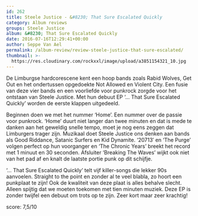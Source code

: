 ```yaml
---
id: 262
title: Steele Justice - &#8230; That Sure Escalated Quickly
category: Album reviews
groups: Steele Justice
album: &#8230; That Sure Escalated Quickly
date: 2016-07-16T12:29:41+00:00
author: Seppe Van Ael
permalink: /album-review/review-steele-justice-that-sure-escalated/
thumbnail: >-
  https://res.cloudinary.com/rockxxl/image/upload/a3851154321_10.jpg
---
```

De Limburgse hardcorescene kent een hoop bands zoals Rabid Wolves, Get Out en het ondertussen opgedoekte Not Allowed en Violent City. Een fusie van deze vier bands en een voorliefde voor punkrock zorgde voor het ontstaan van Steele Justice. Met hun debuut EP ‘… That Sure Escalated Quickly’ worden de eerste klappen uitgedeeld.

Beginnen doen we met het nummer ‘Home’. Een nummer over de passie voor punkrock. ‘Home’ duurt niet langer dan twee minuten en dat is mede te danken aan het geweldig snelle tempo, moet je nog eens zeggen dat Limburgers trager zijn. Muzikaal doet Steele Justice ons denken aan bands als Good Riddance, Satanic Surfers en Kid Dynamite. ‘20713′ en ‘The Purge’ volgen perfect op hun voorganger en ‘The Chronic Years’ breekt het record met 1 minuut en 30 seconden. Afsluiter ‘Breaking The Waves’ wijkt ook niet van het pad af en knalt de laatste portie punk op dit schijfje.

‘… That Sure Escalated Quickly’ telt vijf killer-songs die lekker 90s aanvoelen. Straight to the point en zonder al te veel blabla, zo hoort een punkplaat te zijn! Ook de kwaliteit van deze plaat is alles behalve slecht. Alleen spijtig dat we moeten toekomen met tien minuten muziek. Deze EP is zonder twijfel een debuut om trots op te zijn. Zeer kort maar zeer krachtig!

score: 7,5/10